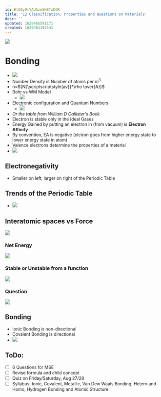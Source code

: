 ```yaml
---
id: ElG0y0lYAUAzm5H8TxDGR
title: 'L2 Classification, Properties and Questions on Materials'
desc: ''
updated: 1629465591171
created: 1629461194541
---
```



![](/assets/images/2021-08-20-17-40-22.png)

# Bonding

- ![](/assets/images/2021-08-20-18-04-15.png)
- Number Density is Number of atoms per $m^3$
- n=${N{\scriptscriptstyle{av}}*\rho \over{A}}$
- Bohr vs WM Model
  - ![](/assets/images/2021-08-20-18-06-25.png)
- Electronic configuration and Quantum Numbers
  - ![](/assets/images/2021-08-20-18-07-15.png)
- _Or the table from William D Callister's Book_
- Electron is stable only in the Ideal Gases
- Energy Gained by putting an electron in (from vacuum) is **Electron Affinity**
- By convention, EA is negative (elctron goes from higher energy state to lower energy state in atom)
- Valence electrons determine the properties of a material
- ![](/assets/images/2021-08-20-18-12-50.png)

## Electronegativity

- Smaller on left, larger on right of the Periodic Table

## Trends of the Periodic Table

- ![](/assets/images/2021-08-20-18-14-51.png)

## Interatomic spaces vs Force

![](/assets/images/2021-08-20-18-17-53.png)

### Net Energy

![](/assets/images/2021-08-20-18-22-29.png)

### Stable or Unstable from a function

![](/assets/images/2021-08-20-18-26-01.png)

### Question

![](/assets/images/2021-08-20-18-39-09.png)

## Bonding 
* Ionic Bonding is non-directional 
* Covalent Bonding is directional
* ![](/assets/images/2021-08-20-18-50-39.png)

## **ToDo:**

- [ ] 6 Questions for MSE
- [ ] Revise formula and child concept
- [ ] Quiz on Friday/Saturday, Aug 27/28 
- [ ] Syllabus: Ionic, Covalent, Metallic, Van Dew Waals Bonding, Hetero and Homo, Hydrogen Bonding and Atomic Structure
